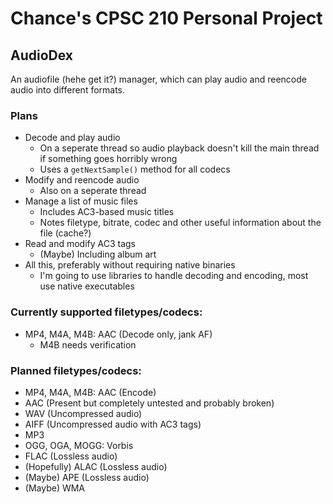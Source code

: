 # Chance's CPSC 210 Personal Project

## AudioDex
An audiofile (hehe get it?) manager, which can play audio and reencode audio into different formats.

### Plans
- Decode and play audio
  - On a seperate thread so audio playback doesn't kill the main thread if something goes horribly wrong
  - Uses a `getNextSample()` method for all codecs
- Modify and reencode audio
  - Also on a seperate thread
- Manage a list of music files
  - Includes AC3-based music titles
  - Notes filetype, bitrate, codec and other useful information about the file (cache?)
- Read and modify AC3 tags
  - (Maybe) Including album art
- All this, preferably without requiring native binaries
  - I'm going to use libraries to handle decoding and encoding, most use native executables
  
### Currently supported filetypes/codecs:
- MP4, M4A, M4B: AAC (Decode only, jank AF)
  - M4B needs verification

### Planned filetypes/codecs:
- MP4, M4A, M4B: AAC (Encode)
- AAC (Present but completely untested and probably broken)
- WAV (Uncompressed audio)
- AIFF (Uncompressed audio with AC3 tags)
- MP3
- OGG, OGA, MOGG: Vorbis
- FLAC (Lossless audio)
- (Hopefully) ALAC (Lossless audio)
- (Maybe) APE (Lossless audio)
- (Maybe) WMA
